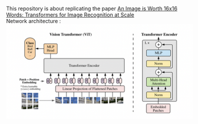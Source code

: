 This repository is about replicating the paper [An Image is Worth 16x16 Words: Transformers for Image Recognition at Scale](https://arxiv.org/abs/2010.11929)  <br>
Network architecture :
![alt text](https://github.com/Sumesh-Suresh/Vision-transformer-for-classification/blob/main/ViT%20Image.png)

